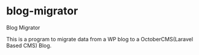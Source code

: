 # blog-migrator
Blog Migrator

This is a program to migrate data from a WP blog to a OctoberCMS(Laravel Based CMS) Blog. 
